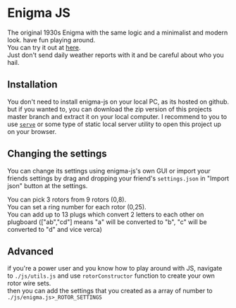 # Enigma JS
The original 1930s Enigma with the same logic and a minimalist and modern look. have fun playing around.  
You can try it out at [here](https://nimaaskarian.github.io/enigma-js/).  
Just don't send daily weather reports with it and be careful about who you hail.  
## Installation
You don't need to install enigma-js on your local PC, as its hosted on github. but if you wanted to, you can download the zip version of this projects master branch and extract it on your local computer. 
I recommend to you to use [`serve`](https://www.npmjs.com/package/serve) or some type of static local server utility to open this project up on your browser.
## Changing the settings
You can change its settings using enigma-js's own GUI or import your friends settings by drag and dropping your friend's `settings.json` in "Import json" button at the settings.
  
You can pick 3 rotors from 9 rotors (0,8).  
You can set a ring number for each rotor (0,25).  
You can add up to 13 plugs which convert 2 letters to each other on plugboard (["ab","cd"] means "a" will be converted to "b", "c" will be converted to "d" and vice verca) 
## Advanced
if you're a power user and you know how to play around with JS, navigate to `./js/utils.js` and use `rotorConstructor` function to create your own rotor wire sets.  
then you can add the settings that you created as a array of number to `./js/enigma.js>_ROTOR_SETTINGS`
